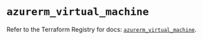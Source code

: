 # `azurerm_virtual_machine`

Refer to the Terraform Registry for docs: [`azurerm_virtual_machine`](https://registry.terraform.io/providers/hashicorp/azurerm/3.96.0/docs/resources/virtual_machine).
